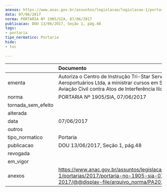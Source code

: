 ```yaml
---
anexos: https://www.anac.gov.br/assuntos/legislacao/legislacao-1/portarias/2017/portaria-no-1905-sia-07-06-2017/@@display-file/arquivo_norma/PA2017-1905.pdf
data: 07/06/2017
norma: PORTARIA Nº 1905/SIA, 07/06/2017
publicacao: DOU 13/06/2017, Seção 1, pág.48
tags:
- portaria
tipo_normatico: Portaria
hide: 
- toc 
 
---
```


|                    | Documento                                                                                                                                                            |
|:-------------------|:---------------------------------------------------------------------------------------------------------------------------------------------------------------------|
| ementa             | Autoriza o Centro de Instrução Tri-Star Serviços Aeroportuários Ltda, a ministrar cursos em Segurança da Aviação Civil contra Atos de Interferência Ilícita (AVSEC). |
| norma              | PORTARIA Nº 1905/SIA, 07/06/2017                                                                                                                                     |
| tornada_sem_efeito |                                                                                                                                                                      |
| alterada           |                                                                                                                                                                      |
| data               | 07/06/2017                                                                                                                                                           |
| outros             |                                                                                                                                                                      |
| tipo_normatico     | Portaria                                                                                                                                                             |
| publicacao         | DOU 13/06/2017, Seção 1, pág.48                                                                                                                                      |
| revogada           |                                                                                                                                                                      |
| em_vigor           |                                                                                                                                                                      |
| anexos             | https://www.anac.gov.br/assuntos/legislacao/legislacao-1/portarias/2017/portaria-no-1905-sia-07-06-2017/@@display-file/arquivo_norma/PA2017-1905.pdf                 |